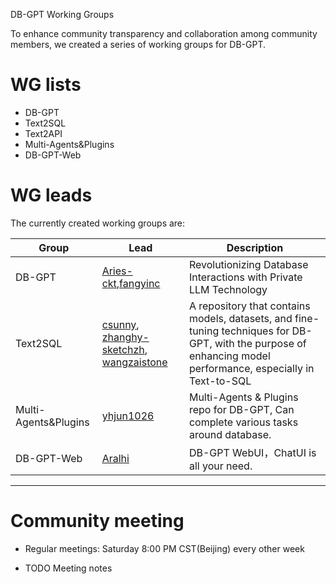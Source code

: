 DB-GPT Working Groups

To enhance community transparency and collaboration among community members, we created a series of working groups for DB-GPT.

# WG lists
- DB-GPT
- Text2SQL
- Text2API
- Multi-Agents&Plugins
- DB-GPT-Web

# WG leads
The currently created working groups are:

| Group | Lead                                          | Description                                                  |
| ----- | --------------------------------------------- | ------------------------------------------------------------ |
| DB-GPT | [Aries-ckt](https://github.com/Aries-ckt),[fangyinc](https://github.com/fangyinc)    | Revolutionizing Database Interactions with Private LLM Technology  | 
| Text2SQL | [csunny](https://github.com/csunny),  [zhanghy-sketchzh](https://github.com/zhanghy-sketchzh), [wangzaistone](https://github.com/wangzaistone)     |  A repository that contains models, datasets, and fine-tuning techniques for DB-GPT, with the purpose of enhancing model performance, especially in Text-to-SQL
| Multi-Agents&Plugins | [yhjun1026](https://github.com/yhjun1026)| Multi-Agents & Plugins repo for DB-GPT, Can complete various tasks around database.
| DB-GPT-Web | [Aralhi](https://github.com/Aralhi)   | DB-GPT WebUI，ChatUI is all your need.
---

# Community meeting
- Regular meetings: Saturday 8:00 PM CST(Beijing) every other week

- TODO Meeting notes